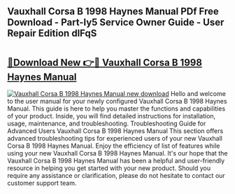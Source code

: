 ## Vauxhall Corsa B 1998 Haynes Manual PDf Free Download - Part-Iy5 Service Owner Guide - User Repair Edition dlFqS

# <h2><a href="http://bc46461.oget.top/?id=Vauxhall+Corsa+B+1998+Haynes+Manual">🔗Download New 👉🔴 Vauxhall Corsa B 1998 Haynes Manual</a></h2>

[![Vauxhall Corsa B 1998 Haynes Manual new download](https://i.imgur.com/5g1atiW.png)](http://bc46461.oget.top/?id=Vauxhall+Corsa+B+1998+Haynes+Manual)
Hello and welcome to the user manual for your newly configured Vauxhall Corsa B 1998 Haynes Manual. This guide is here to help you master the functions and capabilities of your product. Inside, you will find detailed instructions for installation, usage, maintenance, and troubleshooting. Troubleshooting Guide for Advanced Users Vauxhall Corsa B 1998 Haynes Manual This section offers advanced troubleshooting tips for experienced users of your new Vauxhall Corsa B 1998 Haynes Manual. Enjoy the efficiency of list of features while using your new Vauxhall Corsa B 1998 Haynes Manual. It's our hope that the Vauxhall Corsa B 1998 Haynes Manual has been a helpful and user-friendly resource in helping you get started with your new product. Should you require any assistance or clarification, please do not hesitate to contact our customer support team.
